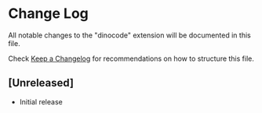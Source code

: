 # Change Log
All notable changes to the "dinocode" extension will be documented in this file.

Check [Keep a Changelog](http://keepachangelog.com/) for recommendations on how to structure this file.

## [Unreleased]
- Initial release